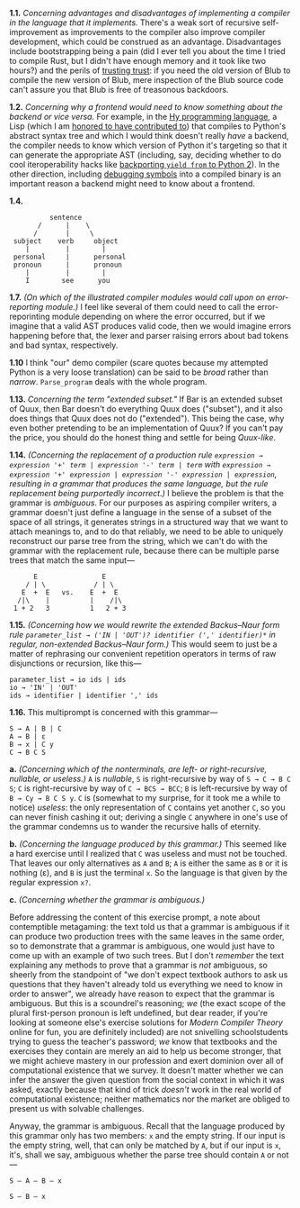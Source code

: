 **1.1.** *Concerning advantages and disadvantages of implementing a compiler
in the language that it implements.* There's a weak sort of recursive
self-improvement as improvements to the compiler also improve compiler
development, which could be construed as an advantage. Disadvantages
include bootstrapping being a pain (did I ever tell you about the time
I tried to compile Rust, but I didn't have enough memory and it took
like two hours?) and the perils of [trusting
trust](https://www.ece.cmu.edu/~ganger/712.fall02/papers/p761-thompson.pdf):
if you need the old version of Blub to compile the new version of
Blub, mere inspection of the Blub source code can't assure you that
Blub is free of treasonous backdoors.

**1.2.** *Concerning why a frontend would need to know something about
the backend or vice versa.* For example, in the [Hy programming
language](http://docs.hylang.org/en/latest/), a Lisp (which I am
[honored to have contributed
to](https://github.com/hylang/hy/commits?author=zackmdavis)) that
compiles to Python's abstract syntax tree and which I would think
doesn't really *have* a backend, the compiler needs to know which
version of Python it's targeting so that it can generate the
appropriate AST (including, say, deciding whether to do cool
iteroperability hacks like [backporting `yield from` to Python
2](http://dustycloud.org/blog/how-hy-backported-yield-from-to-python2/)). In
the other direction, including [debugging
symbols](http://en.wikipedia.org/wiki/Debug_symbol) into a compiled
binary is an important reason a backend might need to know about a
frontend.

**1.4.**
```
          sentence
       /      |    \ 
      /       |     \
 subject    verb     object
    |         |        |
 personal     |      personal
 pronoun      |      pronoun
    |         |        |
    I        see      you
```

__1.7.__ _(On which of the illustrated compiler modules would call
upon on error-reporting module.)_ I feel like several of them could
need to call the error-reporinting module depending on where the error
occurred, but if we imagine that a valid AST produces valid code, then
we would imagine errors happening before that, the lexer and parser
raising errors about bad tokens and bad syntax, respectively.

__1.10__ I think "our" demo compiler (scare quotes because my
attempted Python is a very loose translation) can be said to be
_broad_ rather than _narrow_. `Parse_program` deals with the whole
program.

**1.13.** *Concerning the term "extended subset."* If Bar is an
extended subset of Quux, then Bar doesn't do everything Quux does
("subset"), and it also does things that Quux does not do
("extended"). This being the case, why even bother pretending to be an
implementation of Quux?  If you can't pay the price, you should do the
honest thing and settle for being *Quux-like*.

__1.14.__ _(Concerning the replacement of a production rule
`expression → expression '+' term | expression '-' term | term` with
`expression → expression '+' expression | expression '-' expression |
expression`, resulting in a grammar that produces the same language,
but the rule replacement being purportedly incorrect.)_ I believe the
problem is that the grammar is _ambiguous_. For our purposes as
aspiring compiler writers, a grammar doesn't just define a language in
the sense of a subset of the space of all strings, it generates
strings in a structured way that we want to attach meanings to, and to
do that reliably, we need to be able to uniquely reconstruct our parse
tree from the string, which we can't do with the grammar with the
replacement rule, because there can be multiple parse trees that match
the same input—

```
      E                E     
    / | \            / | \   
   E  +  E   vs.    E  +  E  
  /|\    |          |    /|\ 
 1 + 2   3          1   2 + 3
```

__1.15.__ _(Concerning how we would rewrite the extended
Backus&ndash;Naur form rule `parameter_list → ('IN | 'OUT')?
identifier (',' identifier)*` in regular, non-extended
Backus&ndash;Naur form.)_ This would seem to just be a matter of
rephrasing our convenient repetition operators in terms of raw
disjunctions or recursion, like this—

```
parameter_list → io ids | ids
io → 'IN' | 'OUT'
ids → identifier | identifier ',' ids
```

__1.16.__ This multiprompt is concerned with this grammar—

```
S → A | B | C
A → B | ε
B → x | C y
C → B C S
```

__a.__ _(Concerning which of the nonterminals, are left- or
right-recursive, nullable, or useless.)_ `A` is _nullable_, `S` is
right-recursive by way of `S → C → B C S`; `C` is right-recursive by
way of `C → BCS → BCC`; `B` is left-recursive by way of `B → Cy → B C
S y`. `C` is (somewhat to my surprise, for it took me a while to
notice) _useless_: the only representation of `C` contains yet another
`C`, so you can never finish cashing it out; deriving a single `C`
anywhere in one's use of the grammar condemns us to wander the
recursive halls of eternity.

__b.__ _(Concerning the language produced by this grammar.)_ This
seemed like a hard exercise until I realized that `C` was useless and
must not be touched. That leaves our only alternatives as `A` and `B`;
`A` is either the same as `B` or it is nothing (ε), and `B` is just
the terminal `x`. So the language is that given by the regular
expression `x?`.

__c.__ _(Concerning whether the grammar is ambiguous.)_

Before addressing the content of this exercise prompt, a note about
contemptible metagaming: the text told us that a grammar is ambiguous
if it can produce two production trees with the same leaves in the
same order, so to demonstrate that a grammar is ambiguous, one would
just have to come up with an example of two such trees. But I don't
_remember_ the text explaining any methods to prove that a grammar is
_not_ ambiguous, so sheerly from the standpoint of "we don't expect
textbook authors to ask us questions that they haven't already told us
everything we need to know in order to answer", we already have reason
to expect that the grammar is ambiguous. But this is a scoundrel's
reasoning; _we_ (the exact scope of the plural first-person pronoun is
left undefined, but dear reader, if you're looking at someone else's
exercise solutions for _Modern Compiler Theory_ online for fun, you
are definitely included) are not snivelling schoolstudents trying to
guess the teacher's password; _we_ know that textbooks and the
exercises they contain are merely an aid to help us become stronger,
that we might achieve mastery in our profession and exert dominion
over all of computational existence that we survey. It doesn't matter
whether we can infer the answer the given question from the social
context in which it was asked, exactly because that kind of trick
_doesn't_ work in the real world of computational existence; neither
mathematics nor the market are obliged to present us with solvable
challenges.

Anyway, the grammar is ambiguous. Recall that the language produced by
this grammar only has two members: `x` and the empty string. If our
input is the empty string, well, that can only be matched by `A`, but
if our input is `x`, it's, shall we say, ambiguous whether the parse
tree should contain `A` or not—

```
S — A — B — x

S — B — x
```
